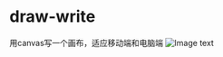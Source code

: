 # draw-write
用canvas写一个画布，适应移动端和电脑端
 ![Image text](https://raw.githubusercontent.com/DFairy/img/master/draw-write.png?token=Ab37jB8lTDR0kvevIltxVj3spRLdk8LZks5cE1B5wA%3D%3D)
